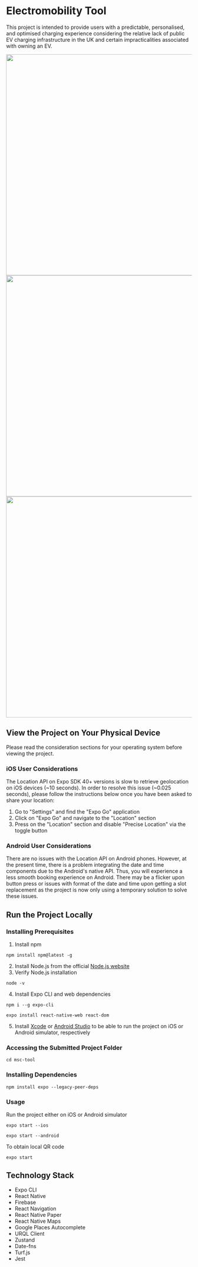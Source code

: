 # Electromobility Tool
This project is intended to provide users with a predictable, personalised, and optimised charging experience considering the relative lack of public EV charging infrastructure in the UK and certain impracticalities associated with owning an EV.

  <img src="https://github.com/kate2797/emobility/assets/52212037/5416cb0c-4c51-45de-8e97-6376b0315fbf" height="600" />
  <img src="https://github.com/kate2797/emobility/assets/52212037/ed110274-36c3-4db1-b245-8a7ddfc58ac3" height="600" />
  <img src="https://github.com/kate2797/emobility/assets/52212037/3fd4f0a4-7f34-4c22-84bf-2084b432cdfd" height="600" />

## View the Project on Your Physical Device
Please read the consideration sections for your operating system before viewing the project.
### iOS User Considerations
The Location API on Expo SDK 40+ versions is slow to retrieve geolocation on iOS devices (~10 seconds). In order to resolve this issue (~0.025 seconds), please follow the instructions below once you have been asked to share your location:
1. Go to "Settings" and find the "Expo Go" application 
2. Click on "Expo Go" and navigate to the "Location" section
3. Press on the "Location" section and disable "Precise Location" via the toggle button

### Android User Considerations
There are no issues with the Location API on Android phones. However, at the present time, there is a problem integrating the date and time components due to the Android's native API. Thus, you will experience a less smooth booking experience on Android. There may be a flicker upon button press or issues with format of the date and time upon getting a slot replacement as the project is now only using a temporary solution to solve these issues.

## Run the Project Locally
### Installing Prerequisites
1. Install npm
```
npm install npm@latest -g
```
2. Install Node.js from the official [Node.js website](https://nodejs.org/en/download/)
3. Verify Node.js installation
```
node -v
```
4. Install Expo CLI and web dependencies
```
npm i --g expo-cli
```
```
expo install react-native-web react-dom
```
5. Install [Xcode](https://developer.apple.com/xcode/) or [Android Studio](https://developer.android.com/studio) to be able to run the project on iOS or Android simulator, respectively

### Accessing the Submitted Project Folder
```
cd msc-tool
```

### Installing Dependencies
```
npm install expo --legacy-peer-deps
```

### Usage
Run the project either on iOS or Android simulator
```
expo start --ios
```
```
expo start --android
```
To obtain local QR code
```
expo start
```

## Technology Stack
- Expo CLI
- React Native
- Firebase
- React Navigation
- React Native Paper
- React Native Maps
- Google Places Autocomplete
- URQL Client
- Zustand
- Date-fns
- Turf.js
- Jest
